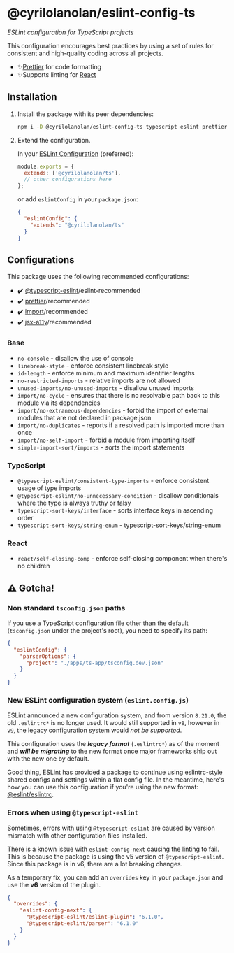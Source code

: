 # @cyrilolanolan/eslint-config-ts

_ESLint configuration for TypeScript projects_

This configuration encourages best practices by using a set of rules for consistent and high-quality coding across all projects.

- ✨[Prettier](https://prettier.io/) for code formatting
- ✨Supports linting for [React](https://reactjs.org/)

## Installation

1. Install the package with its peer dependencies:

   ```bash
   npm i -D @cyrilolanolan/eslint-config-ts typescript eslint prettier
   ```

2. Extend the configuration.

   In your [ESLint Configuration](https://eslint.org/docs/user-guide/configuring) (preferred):

   ```js
   module.exports = {
     extends: ['@cyrilolanolan/ts'],
     // other configurations here
   };
   ```

   or add `eslintConfig` in your `package.json`:

   ```json
   {
     "eslintConfig": {
       "extends": "@cyrilolanolan/ts"
     }
   }
   ```

## Configurations

This package uses the following recommended configurations:

- ✔️ [@typescript-eslint](https://typescript-eslint.io/)/eslint-recommended
- ✔️ [prettier](https://prettier.io/)/recommended
- ✔️ [import](https://github.com/import-js/eslint-plugin-import)/recommended
- ✔️ [jsx-a11y](https://github.com/jsx-eslint/eslint-plugin-jsx-a11y)/recommended

### Base

- `no-console` - disallow the use of console
- `linebreak-style` - enforce consistent linebreak style
- `id-length` - enforce minimum and maximum identifier lengths
- `no-restricted-imports` - relative imports are not allowed
- `unused-imports/no-unused-imports` - disallow unused imports
- `import/no-cycle` - ensures that there is no resolvable path back to this module via its dependencies
- `import/no-extraneous-dependencies` - forbid the import of external modules that are not declared in package.json
- `import/no-duplicates` - reports if a resolved path is imported more than once
- `import/no-self-import` - forbid a module from importing itself
- `simple-import-sort/imports` - sorts the import statements

### TypeScript

- `@typescript-eslint/consistent-type-imports` - enforce consistent usage of type imports
- `@typescript-eslint/no-unnecessary-condition` - disallow conditionals where the type is always truthy or falsy
- `typescript-sort-keys/interface` - sorts interface keys in ascending order
- `typescript-sort-keys/string-enum` - typescript-sort-keys/string-enum

### React

- `react/self-closing-comp` - enforce self-closing component when there's no children

## ⚠️ Gotcha!

### Non standard `tsconfig.json` paths

If you use a TypeScript configuration file other than the default (`tsconfig.json` under the project's root), you need to specify its path:

```json
{
  "eslintConfig": {
    "parserOptions": {
      "project": "./apps/ts-app/tsconfig.dev.json"
    }
  }
}
```

### New ESLint configuration system (`eslint.config.js`)

ESLint announced a new configuration system, and from version `8.21.0`, the old `.eslintrc*` is no longer used. It would still supported in `v8`, however in `v9`, the legacy configuration system would _not be supported_.

This configuration uses the **_legacy format_** (`.eslintrc*`) as of the moment and **_will be migrating_** to the new format once major frameworks ship out with the new one by default.

Good thing, ESLint has provided a package to continue using eslintrc-style shared configs and settings within a flat config file. In the meantime, here's how you can use this configuration if you're using the new format: [@eslint/eslintrc](https://www.npmjs.com/package/@eslint/eslintrc).

### Errors when using `@typescript-eslint`

Sometimes, errors with using `@typescript-eslint` are caused by version mismatch with other configuration files installed.

There is a known issue with `eslint-config-next` causing the linting to fail. This is because the package is using the v5 version of `@typescript-eslint`. Since this package is in v6, there are a lot breaking changes.

As a temporary fix, you can add an `overrides` key in your `package.json` and use the **v6** version of the plugin.

```json
{
  "overrides": {
    "eslint-config-next": {
      "@typescript-eslint/eslint-plugin": "6.1.0",
      "@typescript-eslint/parser": "6.1.0"
    }
  }
}
```
